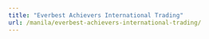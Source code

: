```yaml
---
title: "Everbest Achievers International Trading"
url: /manila/everbest-achievers-international-trading/
---
```

